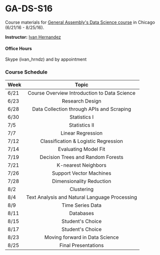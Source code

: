 # GA-DS-S16

Course materials for [General Assembly's Data Science course](https://generalassemb.ly/education/data-science/chicago) in Chicago (6/21/16 - 8/25/16).

**Instructor:** [Ivan Hernandez](https://generalassemb.ly/instructors/ivan-hernandez/9761)

#### Office Hours

Skype (ivan_hrndz) and by appointment

### Course Schedule

| Week | Topic           |
| --- |:--------------------------------------------:|
|6/21| Course Overview Introduction to Data Science |
|6/23| Research Design |
|6/28| Data Collection through APIs and Scraping |
|6/30| Statistics I |
|7/5| Statistics II |
|7/7| Linear Regression |
|7/12| Classification & Logistic Regression |
|7/14| Evaluating Model Fit |
|7/19| Decision Trees and Random Forests |
|7/21| K-nearest Neighbors |
|7/26| Support Vector Machines |
|7/28| Dimensionality Reduction |
|8/2| Clustering |
|8/4| Text Analysis and Natural Language Processing |
|8/9| Time Series Data |
|8/11| Databases |
|8/15| Student's Choice |
|8/17| Student's Choice |
|8/23| Moving forward in Data Science |
|8/25| Final Presentations |
